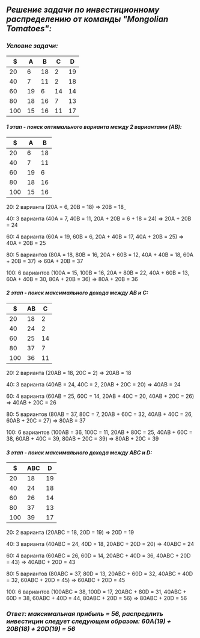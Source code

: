 ## **_Решение задачи по инвестиционному распределению от команды  "Mongolian Tomatoes":_**

### _Условие задачи:_

| $   | A   | B    | C   | D   |
|-----|-----|------|-----|-----|
| 20  | 6   | 18   | 2   | 19  |
| 40  | 7   | 11   | 2   | 18  | 
| 60  | 19  | 6    | 14  | 14  | 
| 80  | 18  | 16   | 7   | 13  |
| 100 | 15  | 16   | 11  | 17  |
#### _1 этап - поиск оптимального варианта между 2 вариантами (AB):_
| $   | A   | B    | 
|-----|-----|------|
| 20  | 6   | 18   | 
| 40  | 7   | 11   |
| 60  | 19  | 6    |
| 80  | 18  | 16   | 
| 100 | 15  | 16   |
20: 2 варианта (20А = 6, 20В = 18) => 20B = 18_  

40: 3 варианта (40А = 7, 40В = 11, 20А + 20В = 6 + 18 = 24) => 20А + 20В = 24

60: 4 варианта (60А = 19, 60В = 6, 20А + 40В = 17, 40А + 20В = 25) => 40А + 20В = 25 

80: 5 вариантов (80А = 18, 80В = 16, 20А + 60B = 12, 40А + 40В = 18, 60А + 20В = 37) => 60А + 20В = 37 

100: 6 вариантов (100А = 15, 100В = 16, 20А + 80В = 22, 40А + 60В = 13, 60А + 40В = 30, 80А + 20В = 36) => 80А + 20В = 36

#### _2 этап - поиск максимального дохода между АВ и С:_

| $   | AB | C  | 
|-----|----|----|
| 20  | 18 | 2  |
| 40  | 24 | 2  |
| 60  | 25 | 14 |
| 80  | 37 | 7  |
| 100 | 36 | 11 |

20: 2 варианта (20АB = 18, 20C = 2) => 20АB = 18

40: 3 варианта (40АB = 24, 40C = 2, 20АB + 20C = 20) => 40АB = 24

60: 4 варианта (60АB = 25, 60C = 14, 20АB + 40C = 20, 40АB + 20C = 26) => 40АB + 20C = 26

80: 5 вариантов (80АB = 37, 80C = 7, 20АB + 60C = 32, 40АB + 40C = 26, 60АB + 20C = 27) => 80АB = 37

100: 6 вариантов (100АB = 36, 100C = 11, 20АB + 80C = 25, 40АB + 60C = 38, 60АB + 40C = 39, 80АB + 20C = 39) => 80АB + 20C = 39

#### _3 этап - поиск максимального дохода между АВC и D:_
| $   | АВС | D  |
|-----|-----|----|
| 20  | 18  | 19 |
| 40  | 24  | 18 |
| 60  | 26  | 14 |
| 80  | 37  | 13 |
| 100 | 39  | 17 |

20: 2 варианта (20АBC = 18, 20D = 19) => 20D = 19

40: 3 варианта (40АBC = 24, 40D = 18, 20АBC + 20D = 20) => 40АBC = 24

60: 4 варианта (60АBC = 26, 60D = 14, 20АBC + 40D = 36, 40АBC + 20D = 43) => 40АBC + 20D = 43

80: 5 вариантов (80АBC = 37, 80D = 13, 20АBC + 60D = 32, 40АBC + 40D = 32, 60АBC + 20D = 45) => 60АBC + 20D = 45

100: 6 вариантов (100АBC = 38, 100D = 17, 20АBC + 80D = 31, 40АBC + 60D = 38, 60АBC + 40D = 44, 80АBC + 20D = 56) => 80АBC + 20D = 56

### _Ответ: максимальная прибыль = 56, распредлить инвестиции следует следующем образом: 60A(19) + 20B(18) + 20D(19) = 56_
